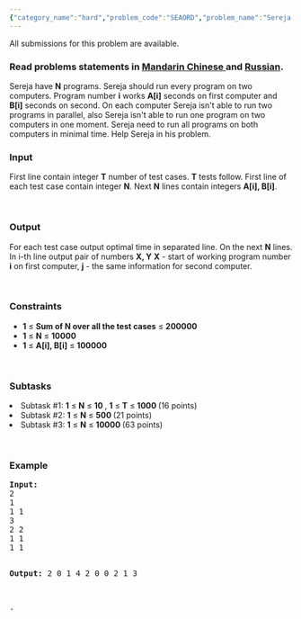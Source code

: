 ```yaml
---
{"category_name":"hard","problem_code":"SEAORD","problem_name":"Sereja and Order","languages_supported":{"0":"ADA","1":"ASM","2":"BASH","3":"BF","4":"C","5":"C99 strict","6":"CAML","7":"CLOJ","8":"CLPS","9":"CPP 4.3.2","10":"CPP 4.9.2","11":"CPP14","12":"CS2","13":"D","14":"ERL","15":"FORT","16":"FS","17":"GO","18":"HASK","19":"ICK","20":"ICON","21":"JAVA","22":"JS","23":"LISP clisp","24":"LISP sbcl","25":"LUA","26":"NEM","27":"NICE","28":"NODEJS","29":"PAS fpc","30":"PAS gpc","31":"PERL","32":"PERL6","33":"PHP","34":"PIKE","35":"PRLG","36":"PYTH","37":"PYTH 3.4","38":"RUBY","39":"SCALA","40":"SCM guile","41":"SCM qobi","42":"ST","43":"TCL","44":"TEXT","45":"WSPC"},"max_timelimit":2,"source_sizelimit":50000,"problem_author":"sereja","problem_tester":null,"date_added":"10-09-2014","tags":{"0":"hard","1":"nov14","2":"sereja"},"editorial_url":"http://discuss.codechef.com/problems/SEAORD","time":{"view_start_date":1416216600,"submit_start_date":1416216600,"visible_start_date":1416216600,"end_date":1735669800},"layout":"problem"}
---
```

<span class="solution-visible-txt">All submissions for this problem are available.</span><h3> Read problems statements in <a target="_blank" href="http://www.codechef.com/download/translated/NOV14/mandarin/SEAORD.pdf">Mandarin Chinese </a> and <a target="_blank" href="http://www.codechef.com/download/translated/NOV14/russian/SEAORD.pdf">Russian</a>.</h3>
<p>Sereja have <b>N</b> programs. Sereja should run every program on two computers. Program number <b>i</b> works <b>A[i]</b> seconds on first computer and <b>B[i]</b> seconds on second. On each computer Sereja isn't able to run two programs in parallel, also Sereja isn't able to run one program on two computers in one moment. Sereja need to run all programs on both computers in minimal time. Help Sereja in his problem.</p>
<h3>Input</h3>
<p>First line contain integer <b>T</b> number of test cases. <b>T</b> tests follow. First line of each test case contain integer <b>N</b>. Next <b>N</b> lines contain integers <b>A[i], B[i]</b>.</p>
<p> </p>
<h3>Output</h3>
<p>For each test case output optimal time in separated line. On the next <b>N</b> lines. In i-th line output pair of numbers <b>X, Y</b> <b>X</b> - start of working program number <b>i</b> on first computer, <b>j</b> - the same information for second computer.</p>
<p> </p>
<h3>Constraints</h3>
<ul>
<li><b>1</b> ≤ <b>Sum of N over all the test cases</b> ≤ <b> 200000 </b></li>
<li><b>1</b> ≤ <b>N</b> ≤ <b> 10000 </b></li>
<li><b>1</b> ≤ <b>A[i], B[i]</b> ≤ <b> 100000 </b></li>
</ul>
<p> </p>
<h3>Subtasks</h3>
<li>Subtask #1: <b>1</b> ≤ <b>N</b> ≤ <b> 10 </b>, <b>1</b> ≤ <b>T</b> ≤ <b> 1000 </b>(16 points)</li>
<li>Subtask #2: <b>1</b> ≤ <b>N</b> ≤ <b> 500 </b>(21 points)</li>
<li>Subtask #3: <b>1</b> ≤ <b>N</b> ≤ <b> 10000 </b>(63 points)</li>
<p> </p>
<h3>Example</h3>
<pre><b>Input:</b>
2
1
1 1
3
2 2
1 1
1 1


<b>Output:</b>
2
0 1
4
2 0
0 2
1 3

.
</pre>